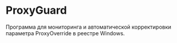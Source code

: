 # ProxyGuard
Программа для мониторинга и автоматической корректировки параметра ProxyOverride в реестре Windows.

